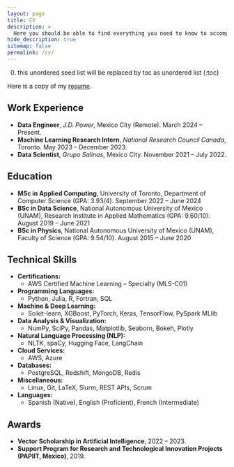 ```yaml
---
layout: page
title: CV
description: >
  Here you should be able to find everything you need to know to accomplish the most common tasks when blogging with Hydejack.
hide_description: true
sitemap: false
permalink: /cv/
---
```


0. this unordered seed list will be replaced by toc as unordered list
{:toc}

<style>
  /* Target only this CV page’s paragraphs and force‐justify them */
  .layout-page p {
    text-align: justify;
  }
</style>

Here is a copy of my [resume](../assets/Resume_David_Guzman.pdf).

## Work Experience

- **Data Engineer**, _J.D. Power_, Mexico City (Remote). March 2024 – Present.
- **Machine Learning Research Intern**, _National Research Council Canada_, Toronto. May 2023 – December 2023.
- **Data Scientist**, _Grupo Salinas_, Mexico City. November 2021 – July 2022.

## Education

- **MSc in Applied Computing**, University of Toronto, Department of Computer Science (GPA: 3.93/4). September 2022 – June 2024
- **BSc in Data Science**, National Autonomous University of Mexico (UNAM), Research Institute in Applied Mathematics (GPA: 9.60/10). August 2019 – June 2021
- **BSc in Physics**, National Autonomous University of Mexico (UNAM), Faculty of Science (GPA: 9.54/10). August 2015 – June 2020

## Technical Skills

- **Certifications:**
  - AWS Certified Machine Learning – Specialty (MLS-C01)
- **Programming Languages:**
  - Python, Julia, R, Fortran, SQL
- **Machine & Deep Learning:**
  - Scikit-learn, XGBoost, PyTorch, Keras, TensorFlow, PySpark MLlib
- **Data Analysis & Visualization:**
  - NumPy, SciPy, Pandas, Matplotlib, Seaborn, Bokeh, Plotly
- **Natural Language Processing (NLP):**
  - NLTK, spaCy, Hugging Face, LangChain
- **Cloud Services:**
  - AWS, Azure
- **Databases:**
  - PostgreSQL, Redshift, MongoDB, Redis
- **Miscellaneous:**
  - Linux, Git, LaTeX, Slurm, REST APIs, Scrum
- **Languages:**
  - Spanish (Native), English (Proficient), French (Intermediate)

## Awards

- **Vector Scholarship in Artificial Intelligence**, 2022 – 2023.
- **Support Program for Research and Technological Innovation Projects (PAPIIT, Mexico)**, 2019.
